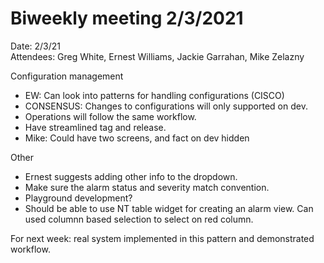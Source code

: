 # Biweekly meeting 2/3/2021

Date: 2/3/21  
Attendees: Greg White, Ernest Williams, Jackie Garrahan, Mike Zelazny  

Configuration management  
* EW:  Can look into patterns for handling configurations (CISCO)  
* CONSENSUS: Changes to configurations will only supported on dev.  
* Operations will follow the same workflow.  
* Have streamlined tag and release.  
* Mike: Could have two screens, and fact on dev hidden  

Other  
* Ernest suggests adding other info to the dropdown.   
* Make sure the alarm status and severity match convention.  
* Playground development?  
* Should be able to use NT table widget for creating an alarm view. Can used columnn based selection to select on red column.  


For next week: real system implemented in this pattern and demonstrated workflow.    
